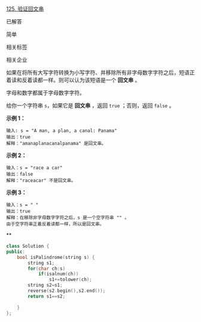 [125. 验证回文串](https://leetcode.cn/problems/valid-palindrome/)

已解答

简单



相关标签



相关企业



如果在将所有大写字符转换为小写字符、并移除所有非字母数字字符之后，短语正着读和反着读都一样。则可以认为该短语是一个 **回文串** 。

字母和数字都属于字母数字字符。

给你一个字符串 `s`，如果它是 **回文串** ，返回 `true` ；否则，返回 `false` 。

 

**示例 1：**

```
输入: s = "A man, a plan, a canal: Panama"
输出：true
解释："amanaplanacanalpanama" 是回文串。
```

**示例 2：**

```
输入：s = "race a car"
输出：false
解释："raceacar" 不是回文串。
```

**示例 3：**

```
输入：s = " "
输出：true
解释：在移除非字母数字字符之后，s 是一个空字符串 "" 。
由于空字符串正着反着读都一样，所以是回文串。
```



**

```cpp
class Solution {
public:
    bool isPalindrome(string s) {
        string s1;
        for(char ch:s)
            if(isalnum(ch))
                s1+=tolower(ch);
        string s2=s1;
        reverse(s2.begin(),s2.end());
        return s1==s2;
        
    }
};
```

